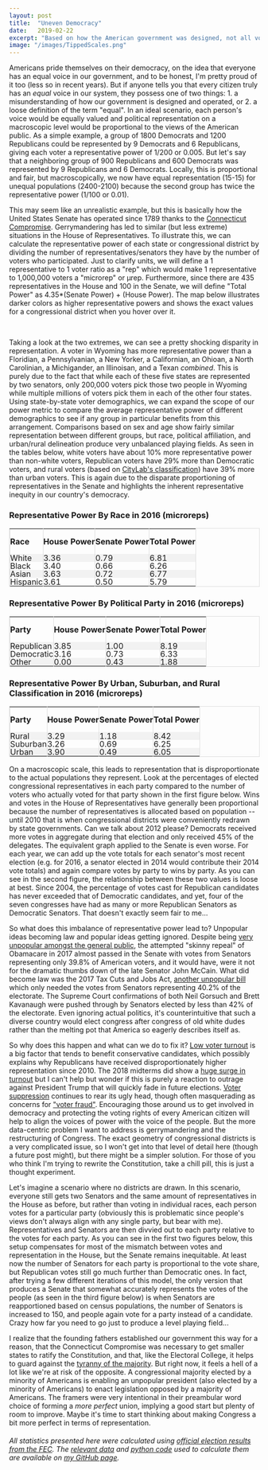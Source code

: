 ```yaml
---
layout: post
title:  "Uneven Democracy"
date:   2019-02-22
excerpt: "Based on how the American government was designed, not all votes are created equal..."
image: "/images/TippedScales.png"
---
```


<head>
<meta name="twitter:card" content="summary_large_image">
<meta name="twitter:creator" content="@tefirman51">
<meta name="twitter:site" content="@tefirman51">
<meta name="twitter:title" content="Uneven Democracy">
<meta name="twitter:description" content="Not all votes are created equal...">
<meta name="twitter:image:src" content="https://tefirman.github.io/images/TippedScales.png">
<meta name="twitter:image:width" content="280">
<meta name="twitter:image:height" content="150">
<script src="/assets/js/jquery.min.js"></script> 
<script> 
$(function(){
  $("#includedContent").load("/images/HouseSenateResultsByYear.html"); 
});
</script> 
<script> 
$(function(){
  $("#includedContent2").load("/images/HouseSenateResultsByYear_Alternates.html"); 
});
</script> 
<script> 
$(function(){
  $("#includedContent3").load("/images/TotalPowerMap_Large.html"); 
});
</script> 
</head>

<script src='https://cdnjs.cloudflare.com/ajax/libs/mathjax/2.7.5/MathJax.js?config=TeX-MML-AM_CHTML' async></script>

Americans pride themselves on their democracy, on the idea that everyone has an equal voice in our government, and to be honest, I'm pretty proud of it too (less so in recent years). But if anyone tells you that every citizen truly has an <i>equal</i> voice in our system, they possess one of two things: 1. a misunderstanding of how our government is designed and operated, or 2. a loose definition of the term "equal". In an ideal scenario, each person's voice would be equally valued and political representation on a macroscopic level would be proportional to the views of the American public. As a simple example, a group of 1800 Democrats and 1200 Republicans could be represented by 9 Democrats and 6 Republicans, giving each voter a representative power of 1/200 or 0.005. But let's say that a neighboring group of 900 Republicans and 600 Democrats was represented by 9 Republicans and 6 Democrats. Locally, this is proportional and fair, but macroscopically, we now have equal representation (15-15) for unequal populations (2400-2100) because the second group has twice the representative power (1/100 or 0.01). 

This may seem like an unrealistic example, but this is basically how the United States Senate has operated since 1789 thanks to the <a href="https://en.wikipedia.org/wiki/Connecticut_Compromise">Connecticut Compromise</a>. Gerrymandering has led to similar (but less extreme) situations in the House of Representatives. To illustrate this, we can calculate the representative power of each state or congressional district by dividing the number of representatives/senators they have by the number of voters who participated. Just to clarify units, we will define a 1 representative to 1 voter ratio as a "rep" which would make 1 representative to 1,000,000 voters a "microrep" or &mu;rep. Furthermore, since there are 435 representatives in the House and 100 in the Senate, we will define "Total Power" as 4.35*(Senate Power) + (House Power). The map below illustrates darker colors as higher representative powers and shows the exact values for a congressional district when you hover over it.

<div align="center"><div id="includedContent3"></div></div><br>
<!-- <span class="image fit"><img src="{{ "/images/PowerMapsFigure.png" | absolute_url }}" alt="" /></span> -->
<!-- <a onclick="alert('Hello world!')" class="button special">Special</a> -->

Taking a look at the two extremes, we can see a pretty shocking disparity in representation. A voter in Wyoming has more representative power than a Floridian, a Pennsylvanian, a New Yorker, a Californian, an Ohioan, a North Carolinian, a Michigander, an Illinoisan, and a Texan <i>combined</i>. This is purely due to the fact that while each of these five states are represented by two senators, only 200,000 voters pick those two people in Wyoming while multiple millions of voters pick them in each of the other four states. Using state-by-state voter demographics, we can expand the scope of our power metric to compare the average representative power of different demographics to see if any group in particular benefits from this arrangement. Comparisons based on sex and age show fairly similar representation between different groups, but race, political affiliation, and urban/rural delineation produce very unbalanced playing fields. As seen in the tables below, white voters have about 10% more representative power than non-white voters, Republican voters have 29% more than Democratic voters, and rural voters (based on <a href="https://github.com/theatlantic/citylab-data/blob/master/citylab-congress/citylab_cdi.csv">CityLab's classification</a>) have 39% more than urban voters. This is again due to the disparate proportioning of representatives in the Senate and highlights the inherent representative inequity in our country's democracy.

<style>
table {
    border-spacing: 0;
    width: 100%;
    border: 1px solid #ddd;
    line-height: 1
}

th {
    cursor: pointer;
}

th, td {
    text-align: left;
    padding: 0px;
    vertical-align: middle;
    min-height: 1px;
    border-left: 1px solid #ddd;
    border-right: 1px solid #ddd;
}

tr:nth-child(even) {
    background-color: #f2f2f2
}
</style>

<h3>Representative Power By Race in 2016 (microreps)</h3>
<table id="myTable2">
  <tr height="50">
   <!--When a header is clicked, run the sortTable function, with a parameter, 0 for sorting by names, 1 for sorting by country:-->  
    <th onclick="sortTable2(0)">Race</th>
    <th onclick="sortTableNumber2(1)">House Power</th>
    <th onclick="sortTableNumber2(2)">Senate Power</th>
    <th onclick="sortTableNumber2(3)">Total Power</th>
  </tr>
  <tr height="5">
    <td>White</td>
    <td>3.36</td>
    <td>0.79</td>
    <td>6.81</td>
  </tr>
  <tr height="5">
    <td>Black</td>
    <td>3.40</td>
    <td>0.66</td>
    <td>6.26</td>
  </tr>
  <tr height="5">
    <td>Asian</td>
    <td>3.63</td>
    <td>0.72</td>
    <td>6.77</td>
  </tr>
  <tr height="5">
    <td>Hispanic</td>
    <td>3.61</td>
    <td>0.50</td>
    <td>5.79</td>
  </tr>
</table>

<script>
function sortTable2(n) {
  var table, rows, switching, i, x, y, shouldSwitch, dir, switchcount = 0;
  table = document.getElementById("myTable2");
  switching = true;
  //Set the sorting direction to ascending:
  dir = "desc"; 
  /*Make a loop that will continue until
  no switching has been done:*/
  while (switching) {
    //start by saying: no switching is done:
    switching = false;
    rows = table.rows;
    /*Loop through all table rows (except the
    first, which contains table headers):*/
    for (i = 1; i < (rows.length - 1); i++) {
      //start by saying there should be no switching:
      shouldSwitch = false;
      /*Get the two elements you want to compare,
      one from current row and one from the next:*/
      x = rows[i].getElementsByTagName("TD")[n];
      y = rows[i + 1].getElementsByTagName("TD")[n];
      /*check if the two rows should switch place,
      based on the direction, asc or desc:*/
      if (dir == "asc") {
        if (x.innerHTML.toLowerCase() > y.innerHTML.toLowerCase()) {
          //if so, mark as a switch and break the loop:
          shouldSwitch= true;
          break;
        }
      } else if (dir == "desc") {
        if (x.innerHTML.toLowerCase() < y.innerHTML.toLowerCase()) {
          //if so, mark as a switch and break the loop:
          shouldSwitch = true;
          break;
        }
      }
    }
    if (shouldSwitch) {
      /*If a switch has been marked, make the switch
      and mark that a switch has been done:*/
      rows[i].parentNode.insertBefore(rows[i + 1], rows[i]);
      switching = true;
      //Each time a switch is done, increase this count by 1:
      switchcount ++;      
    } else {
      /*If no switching has been done AND the direction is "asc",
      set the direction to "desc" and run the while loop again.*/
      if (switchcount == 0 && dir == "desc") {
        dir = "asc";
        switching = true;
      }
    }
  }
}

function sortTableNumber2(n) {
  var table, rows, switching, i, x, y, shouldSwitch, dir, switchcount = 0;
  table = document.getElementById("myTable2");
  switching = true;
  //Set the sorting direction to ascending:
  dir = "desc"; 
  /*Make a loop that will continue until
  no switching has been done:*/
  while (switching) {
    //start by saying: no switching is done:
    switching = false;
    rows = table.rows;
    /*Loop through all table rows (except the
    first, which contains table headers):*/
    for (i = 1; i < (rows.length - 1); i++) {
      //start by saying there should be no switching:
      shouldSwitch = false;
      /*Get the two elements you want to compare,
      one from current row and one from the next:*/
      x = rows[i].getElementsByTagName("TD")[n];
      y = rows[i + 1].getElementsByTagName("TD")[n];
      /*check if the two rows should switch place,
      based on the direction, asc or desc:*/
      if (dir == "asc") {
        if (Number(x.innerHTML) > Number(y.innerHTML)) {
          //if so, mark as a switch and break the loop:
          shouldSwitch= true;
          break;
        }
      } else if (dir == "desc") {
        if (Number(x.innerHTML) < Number(y.innerHTML)) {
          //if so, mark as a switch and break the loop:
          shouldSwitch = true;
          break;
        }
      }
    }
    if (shouldSwitch) {
      /*If a switch has been marked, make the switch
      and mark that a switch has been done:*/
      rows[i].parentNode.insertBefore(rows[i + 1], rows[i]);
      switching = true;
      //Each time a switch is done, increase this count by 1:
      switchcount ++;      
    } else {
      /*If no switching has been done AND the direction is "asc",
      set the direction to "desc" and run the while loop again.*/
      if (switchcount == 0 && dir == "desc") {
        dir = "asc";
        switching = true;
      }
    }
  }
}
</script>

<h3> Representative Power By Political Party in 2016 (microreps)</h3>
<table id="myTable3">
  <tr height="50">
   <!--When a header is clicked, run the sortTable function, with a parameter, 0 for sorting by names, 1 for sorting by country:-->  
    <th onclick="sortTable3(0)">Party</th>
    <th onclick="sortTableNumber3(1)">House Power</th>
    <th onclick="sortTableNumber3(2)">Senate Power</th>
    <th onclick="sortTableNumber3(3)">Total Power</th>
  </tr>
  <tr height="5">
    <td>Republican</td>
    <td>3.85</td>
    <td>1.00</td>
    <td>8.19</td>
  </tr>
  <tr height="5">
    <td>Democratic</td>
    <td>3.16</td>
    <td>0.73</td>
    <td>6.33</td>
  </tr>
  <tr height="5">
    <td>Other</td>
    <td>0.00</td>
    <td>0.43</td>
    <td>1.88</td>
  </tr>
</table>

<script>
function sortTable3(n) {
  var table, rows, switching, i, x, y, shouldSwitch, dir, switchcount = 0;
  table = document.getElementById("myTable3");
  switching = true;
  //Set the sorting direction to ascending:
  dir = "desc"; 
  /*Make a loop that will continue until
  no switching has been done:*/
  while (switching) {
    //start by saying: no switching is done:
    switching = false;
    rows = table.rows;
    /*Loop through all table rows (except the
    first, which contains table headers):*/
    for (i = 1; i < (rows.length - 1); i++) {
      //start by saying there should be no switching:
      shouldSwitch = false;
      /*Get the two elements you want to compare,
      one from current row and one from the next:*/
      x = rows[i].getElementsByTagName("TD")[n];
      y = rows[i + 1].getElementsByTagName("TD")[n];
      /*check if the two rows should switch place,
      based on the direction, asc or desc:*/
      if (dir == "asc") {
        if (x.innerHTML.toLowerCase() > y.innerHTML.toLowerCase()) {
          //if so, mark as a switch and break the loop:
          shouldSwitch= true;
          break;
        }
      } else if (dir == "desc") {
        if (x.innerHTML.toLowerCase() < y.innerHTML.toLowerCase()) {
          //if so, mark as a switch and break the loop:
          shouldSwitch = true;
          break;
        }
      }
    }
    if (shouldSwitch) {
      /*If a switch has been marked, make the switch
      and mark that a switch has been done:*/
      rows[i].parentNode.insertBefore(rows[i + 1], rows[i]);
      switching = true;
      //Each time a switch is done, increase this count by 1:
      switchcount ++;      
    } else {
      /*If no switching has been done AND the direction is "asc",
      set the direction to "desc" and run the while loop again.*/
      if (switchcount == 0 && dir == "desc") {
        dir = "asc";
        switching = true;
      }
    }
  }
}

function sortTableNumber3(n) {
  var table, rows, switching, i, x, y, shouldSwitch, dir, switchcount = 0;
  table = document.getElementById("myTable3");
  switching = true;
  //Set the sorting direction to ascending:
  dir = "desc"; 
  /*Make a loop that will continue until
  no switching has been done:*/
  while (switching) {
    //start by saying: no switching is done:
    switching = false;
    rows = table.rows;
    /*Loop through all table rows (except the
    first, which contains table headers):*/
    for (i = 1; i < (rows.length - 1); i++) {
      //start by saying there should be no switching:
      shouldSwitch = false;
      /*Get the two elements you want to compare,
      one from current row and one from the next:*/
      x = rows[i].getElementsByTagName("TD")[n];
      y = rows[i + 1].getElementsByTagName("TD")[n];
      /*check if the two rows should switch place,
      based on the direction, asc or desc:*/
      if (dir == "asc") {
        if (Number(x.innerHTML) > Number(y.innerHTML)) {
          //if so, mark as a switch and break the loop:
          shouldSwitch= true;
          break;
        }
      } else if (dir == "desc") {
        if (Number(x.innerHTML) < Number(y.innerHTML)) {
          //if so, mark as a switch and break the loop:
          shouldSwitch = true;
          break;
        }
      }
    }
    if (shouldSwitch) {
      /*If a switch has been marked, make the switch
      and mark that a switch has been done:*/
      rows[i].parentNode.insertBefore(rows[i + 1], rows[i]);
      switching = true;
      //Each time a switch is done, increase this count by 1:
      switchcount ++;      
    } else {
      /*If no switching has been done AND the direction is "asc",
      set the direction to "desc" and run the while loop again.*/
      if (switchcount == 0 && dir == "desc") {
        dir = "asc";
        switching = true;
      }
    }
  }
}
</script>

<h3> Representative Power By Urban, Suburban, and Rural Classification in 2016 (microreps)</h3>
<table id="myTable4">
  <tr height="50">
   <!--When a header is clicked, run the sortTable function, with a parameter, 0 for sorting by names, 1 for sorting by country:-->  
    <th onclick="sortTable4(0)">Party</th>
    <th onclick="sortTableNumber4(1)">House Power</th>
    <th onclick="sortTableNumber4(2)">Senate Power</th>
    <th onclick="sortTableNumber4(3)">Total Power</th>
  </tr>
  <tr height="5">
    <td>Rural</td>
    <td>3.29</td>
    <td>1.18</td>
    <td>8.42</td>
  </tr>
  <tr height="5">
    <td>Suburban</td>
    <td>3.26</td>
    <td>0.69</td>
    <td>6.25</td>
  </tr>
  <tr height="5">
    <td>Urban</td>
    <td>3.90</td>
    <td>0.49</td>
    <td>6.05</td>
  </tr>
</table>

<script>
function sortTable4(n) {
  var table, rows, switching, i, x, y, shouldSwitch, dir, switchcount = 0;
  table = document.getElementById("myTable4");
  switching = true;
  //Set the sorting direction to ascending:
  dir = "desc"; 
  /*Make a loop that will continue until
  no switching has been done:*/
  while (switching) {
    //start by saying: no switching is done:
    switching = false;
    rows = table.rows;
    /*Loop through all table rows (except the
    first, which contains table headers):*/
    for (i = 1; i < (rows.length - 1); i++) {
      //start by saying there should be no switching:
      shouldSwitch = false;
      /*Get the two elements you want to compare,
      one from current row and one from the next:*/
      x = rows[i].getElementsByTagName("TD")[n];
      y = rows[i + 1].getElementsByTagName("TD")[n];
      /*check if the two rows should switch place,
      based on the direction, asc or desc:*/
      if (dir == "asc") {
        if (x.innerHTML.toLowerCase() > y.innerHTML.toLowerCase()) {
          //if so, mark as a switch and break the loop:
          shouldSwitch= true;
          break;
        }
      } else if (dir == "desc") {
        if (x.innerHTML.toLowerCase() < y.innerHTML.toLowerCase()) {
          //if so, mark as a switch and break the loop:
          shouldSwitch = true;
          break;
        }
      }
    }
    if (shouldSwitch) {
      /*If a switch has been marked, make the switch
      and mark that a switch has been done:*/
      rows[i].parentNode.insertBefore(rows[i + 1], rows[i]);
      switching = true;
      //Each time a switch is done, increase this count by 1:
      switchcount ++;      
    } else {
      /*If no switching has been done AND the direction is "asc",
      set the direction to "desc" and run the while loop again.*/
      if (switchcount == 0 && dir == "desc") {
        dir = "asc";
        switching = true;
      }
    }
  }
}

function sortTableNumber4(n) {
  var table, rows, switching, i, x, y, shouldSwitch, dir, switchcount = 0;
  table = document.getElementById("myTable4");
  switching = true;
  //Set the sorting direction to ascending:
  dir = "desc"; 
  /*Make a loop that will continue until
  no switching has been done:*/
  while (switching) {
    //start by saying: no switching is done:
    switching = false;
    rows = table.rows;
    /*Loop through all table rows (except the
    first, which contains table headers):*/
    for (i = 1; i < (rows.length - 1); i++) {
      //start by saying there should be no switching:
      shouldSwitch = false;
      /*Get the two elements you want to compare,
      one from current row and one from the next:*/
      x = rows[i].getElementsByTagName("TD")[n];
      y = rows[i + 1].getElementsByTagName("TD")[n];
      /*check if the two rows should switch place,
      based on the direction, asc or desc:*/
      if (dir == "asc") {
        if (Number(x.innerHTML) > Number(y.innerHTML)) {
          //if so, mark as a switch and break the loop:
          shouldSwitch= true;
          break;
        }
      } else if (dir == "desc") {
        if (Number(x.innerHTML) < Number(y.innerHTML)) {
          //if so, mark as a switch and break the loop:
          shouldSwitch = true;
          break;
        }
      }
    }
    if (shouldSwitch) {
      /*If a switch has been marked, make the switch
      and mark that a switch has been done:*/
      rows[i].parentNode.insertBefore(rows[i + 1], rows[i]);
      switching = true;
      //Each time a switch is done, increase this count by 1:
      switchcount ++;      
    } else {
      /*If no switching has been done AND the direction is "asc",
      set the direction to "desc" and run the while loop again.*/
      if (switchcount == 0 && dir == "desc") {
        dir = "asc";
        switching = true;
      }
    }
  }
}
</script>

On a macroscopic scale, this leads to representation that is disproportionate to the actual populations they represent. Look at the percentages of elected congressional representatives in each party compared to the number of voters who actually voted for that party shown in the first figure below. Wins and votes in the House of Representatives have generally been proportional because the number of representatives is allocated based on population -- until 2010 that is when congressional districts were conveniently redrawn by state governments. Can we talk about 2012 please? Democrats received more votes in aggregate during that election and only received 45% of the delegates. The equivalent graph applied to the Senate is even worse. For each year, we can add up the vote totals for each senator's most recent election (e.g. for 2016, a senator elected in 2014 would contribute their 2014 vote totals) and again compare votes by party to wins by party. As you can see in the second figure, the relationship between these two values is loose at best. Since 2004, the percentage of votes cast for Republican candidates has never exceeded that of Democratic candidates, and yet, four of the seven congresses have had as many or more Republican Senators as Democratic Senators. That doesn't exactly seem fair to me...

<div id="includedContent"></div>

So what does this imbalance of representative power lead to? Unpopular ideas becoming law and popular ideas getting ignored. Despite being <a href="https://www.washingtonpost.com/news/the-fix/wp/2017/07/28/republicans-obamacare-repeal-was-never-really-that-popular/?utm_term=.3e02025c1297">very unpopular amongst the general public</a>, the attempted "skinny repeal" of Obamacare in 2017 almost passed in the Senate with votes from Senators representing only 39.8% of American voters, and it would have, were it not for the dramatic thumbs down of the late Senator John McCain. What did become law was the 2017 Tax Cuts and Jobs Act, <a href="https://news.gallup.com/poll/243611/disapprove-approve-2017-tax-cuts.aspx">another unpopular bill</a> which only needed the votes from Senators representing 40.2% of the electorate. The Supreme Court confirmations of both Neil Gorsuch and Brett Kavanaugh were pushed through by Senators elected by less than 42% of the electorate. Even ignoring actual politics, it's counterintuitive that such a diverse country would elect congress after congress of old white dudes rather than the melting pot that America so eagerly describes itself as.

So why does this happen and what can we do to fix it? <a href="http://www.pewresearch.org/fact-tank/2018/05/21/u-s-voter-turnout-trails-most-developed-countries/">Low voter turnout</a> is a big factor that tends to benefit conservative candidates, which possibly explains why Republicans have received disproportionately higher representation since 2010. The 2018 midterms did show a <a href="https://fivethirtyeight.com/features/the-2018-midterms-in-4-charts/">huge surge in turnout</a> but I can't help but wonder if this is purely a reaction to outrage against President Trump that will quickly fade in future elections. <a href="https://www.pbs.org/newshour/politics/georgia-election-fight-shows-that-black-voter-suppression-a-southern-tradition-still-flourishes">Voter suppression</a> continues to rear its ugly head, though often masquerading as concerns for <a href="https://www.theatlantic.com/politics/archive/2018/11/how-voter-suppression-actually-works/575035/">"voter fraud"</a>. Encouraging those around us to get involved in democracy and protecting the voting rights of every American citizen will help to align the voices of power with the voice of the people. But the more data-centric problem I want to address is gerrymandering and the restructuring of Congress. The exact geometry of congressional districts is a very complicated issue, so I won't get into that level of detail here (though a future post might), but there might be a simpler solution. For those of you who think I'm trying to rewrite the Constitution, take a chill pill, this is just a thought experiment.

Let's imagine a scenario where no districts are drawn. In this scenario, everyone still gets two Senators and the same amount of representatives in the House as before, but rather than voting in individual races, each person votes for a particular party (obviously this is problematic since people's views don't always align with any single party, but bear with me). Representatives and Senators are then divvied out to each party relative to the votes for each party. As you can see in the first two figures below, this setup compensates for most of the mismatch between votes and representation in the House, but the Senate remains inequitable. At least now the number of Senators for each party is proportional to the vote share, but Republican votes still go much further than Democratic ones. In fact, after trying a few different iterations of this model, the only version that produces a Senate that somewhat accurately represents the votes of the people (as seen in the third figure below) is when Senators are reapportioned based on census populations, the number of Senators is increased to 150, and people again vote for a party instead of a candidate. Crazy how far you need to go just to produce a level playing field...

<div id="includedContent2"></div>

I realize that the founding fathers established our government this way for a reason, that the Connecticut Compromise was necessary to get smaller states to ratify the Constitution, and that, like the Electoral College, it helps to guard against the <a href="https://en.wikipedia.org/wiki/Tyranny_of_the_majority">tyranny of the majority</a>. But right now, it feels a hell of a lot like we're at risk of the opposite. A congressional majority elected by a minority of Americans is enabling an unpopular president (also elected by a minority of Americans) to enact legislation opposed by a majority of Americans. The framers were very intentional in their preambular word choice of forming a <i>more perfect</i> union, implying a good start but plenty of room to improve. Maybe it's time to start thinking about making Congress a bit more perfect in terms of representation.

<h6>All statistics presented here were calculated using <a href="https://transition.fec.gov/pubrec/electionresults.shtml">official election results from the FEC</a>. The <a href="https://github.com/tefirman/StatisticalStumbles/tree/master/ElectionResults">relevant data</a> and <a href="https://github.com/tefirman/StatisticalStumbles/blob/master/ElectionResults.ipynb">python code</a> used to calculate them are available on <a href="https://github.com/tefirman">my GitHub page</a>.








